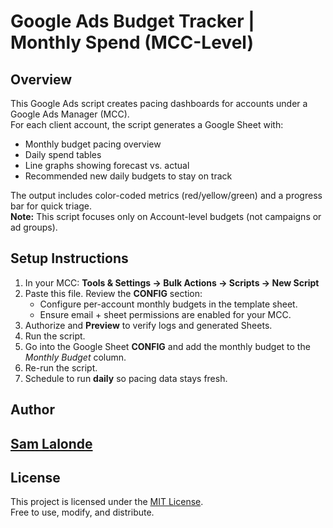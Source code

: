 # Google Ads Budget Tracker | Monthly Spend (MCC-Level)

## Overview
This Google Ads script creates pacing dashboards for accounts under a Google Ads Manager (MCC).  
For each client account, the script generates a Google Sheet with:

- Monthly budget pacing overview  
- Daily spend tables  
- Line graphs showing forecast vs. actual  
- Recommended new daily budgets to stay on track  

The output includes color-coded metrics (red/yellow/green) and a progress bar for quick triage.  
**Note:** This script focuses only on Account-level budgets (not campaigns or ad groups).

## Setup Instructions
1. In your MCC: **Tools & Settings → Bulk Actions → Scripts → New Script**  
2. Paste this file. Review the **CONFIG** section:
   - Configure per-account monthly budgets in the template sheet.  
   - Ensure email + sheet permissions are enabled for your MCC.  
3. Authorize and **Preview** to verify logs and generated Sheets.  
4. Run the script.  
5. Go into the Google Sheet **CONFIG** and add the monthly budget to the *Monthly Budget* column.  
6. Re-run the script.  
7. Schedule to run **daily** so pacing data stays fresh.  

## Author
[Sam Lalonde](https://www.linkedin.com/in/samlalonde/)  
---

## License
This project is licensed under the [MIT License](https://opensource.org/licenses/MIT).  
Free to use, modify, and distribute.
